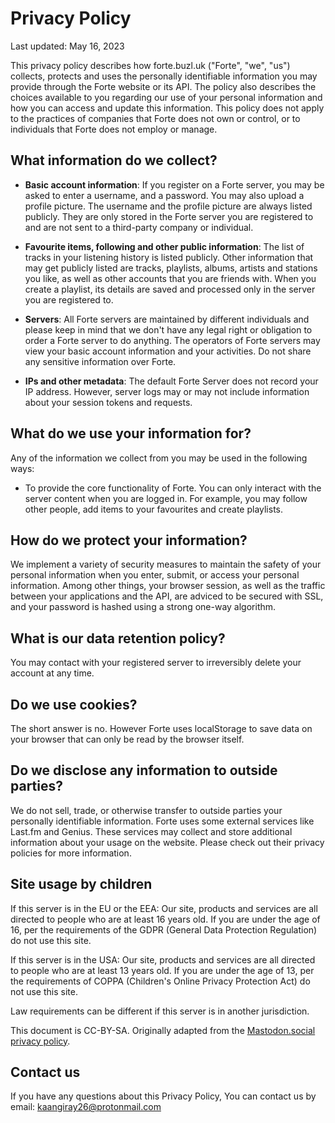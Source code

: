 # Privacy Policy
Last updated: May 16, 2023

This privacy policy describes how forte.buzl.uk ("Forte", "we", "us") collects, protects and uses the personally identifiable information you may provide through the Forte website or its API. The policy also describes the choices available to you regarding our use of your personal information and how you can access and update this information. This policy does not apply to the practices of companies that Forte does not own or control, or to individuals that Forte does not employ or manage.

## What information do we collect?
* **Basic account information**: If you register on a Forte server, you may be asked to enter a username, and a password. You may also upload a profile picture. The username and the profile picture are always listed publicly. They are only stored in the Forte server you are registered to and are not sent to a third-party company or individual.

* **Favourite items, following and other public information**: The list of tracks in your listening history is listed publicly. Other information that may get publicly listed are tracks, playlists, albums, artists and stations you like, as well as other accounts that you are friends with. When you create a playlist, its details are saved and processed only in the server you are registered to.

* **Servers**: All Forte servers are maintained by different individuals and please keep in mind that we don't have any legal right or obligation to order a Forte server to do anything. The operators of Forte servers may view your basic account information and your activities. Do not share any sensitive information over Forte.

* **IPs and other metadata**: The default Forte Server does not record your IP address. However, server logs may or may not include information about your session tokens and requests.

## What do we use your information for?
Any of the information we collect from you may be used in the following ways:

* To provide the core functionality of Forte. You can only interact with the server content when you are logged in. For example, you may follow other people, add items to your favourites and create playlists.

## How do we protect your information?
We implement a variety of security measures to maintain the safety of your personal information when you enter, submit, or access your personal information. Among other things, your browser session, as well as the traffic between your applications and the API, are adviced to be secured with SSL, and your password is hashed using a strong one-way algorithm.

## What is our data retention policy?
You may contact with your registered server to irreversibly delete your account at any time.

## Do we use cookies?
The short answer is no. However Forte uses localStorage to save data on your browser that can only be read by the browser itself.

## Do we disclose any information to outside parties?
We do not sell, trade, or otherwise transfer to outside parties your personally identifiable information. Forte uses some external services like Last.fm and Genius. These services may collect and store additional information about your usage on the website. Please check out their privacy policies for more information.

## Site usage by children
If this server is in the EU or the EEA: Our site, products and services are all directed to people who are at least 16 years old. If you are under the age of 16, per the requirements of the GDPR (General Data Protection Regulation) do not use this site.

If this server is in the USA: Our site, products and services are all directed to people who are at least 13 years old. If you are under the age of 13, per the requirements of COPPA (Children's Online Privacy Protection Act) do not use this site.

Law requirements can be different if this server is in another jurisdiction.

This document is CC-BY-SA. Originally adapted from the [Mastodon.social privacy policy](https://mastodon.social/privacy-policy).

## Contact us
If you have any questions about this Privacy Policy, You can contact us by email: kaangiray26@protonmail.com